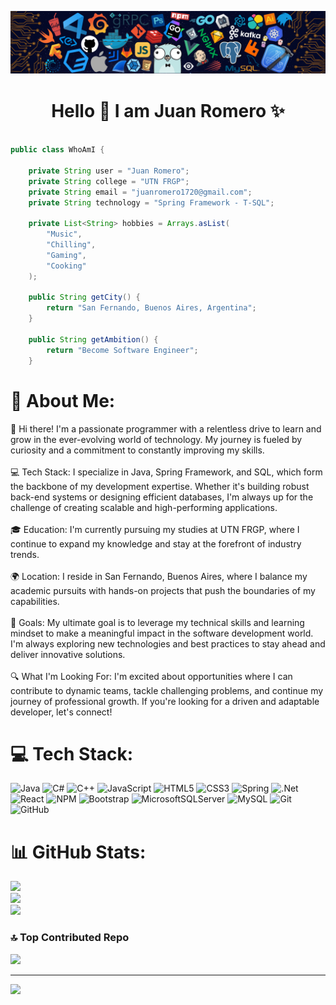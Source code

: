 ![Github Banner](https://github.com/Jaydeep-Yadav/Jaydeep-Yadav/blob/main/banner.png)

<h1 align="center">Hello 👋 I am Juan Romero</strong> ✨ </h1>

```java

public class WhoAmI {

    private String user = "Juan Romero";
    private String college = "UTN FRGP";
    private String email = "juanromero1720@gmail.com";
    private String technology = "Spring Framework - T-SQL";

    private List<String> hobbies = Arrays.asList(
        "Music",
        "Chilling",
        "Gaming",
        "Cooking"
    );

    public String getCity() {
        return "San Fernando, Buenos Aires, Argentina";
    }

    public String getAmbition() {
        return "Become Software Engineer";
    }

  ```
# 💫 About Me:
👋 Hi there! I'm a passionate programmer with a relentless drive to learn and grow in the ever-evolving world of technology. My journey is fueled by curiosity and a commitment to constantly improving my skills.<br><br>💻 Tech Stack: I specialize in Java, Spring Framework, and SQL, which form the backbone of my development expertise. Whether it's building robust back-end systems or designing efficient databases, I'm always up for the challenge of creating scalable and high-performing applications.<br><br>🎓 Education: I'm currently pursuing my studies at UTN FRGP, where I continue to expand my knowledge and stay at the forefront of industry trends.<br><br>🌍 Location: I reside in San Fernando, Buenos Aires, where I balance my academic pursuits with hands-on projects that push the boundaries of my capabilities.<br><br>🚀 Goals: My ultimate goal is to leverage my technical skills and learning mindset to make a meaningful impact in the software development world. I'm always exploring new technologies and best practices to stay ahead and deliver innovative solutions.<br><br>🔍 What I'm Looking For: I'm excited about opportunities where I can contribute to dynamic teams, tackle challenging problems, and continue my journey of professional growth. If you're looking for a driven and adaptable developer, let's connect!


# 💻 Tech Stack:
![Java](https://img.shields.io/badge/java-%23ED8B00.svg?style=for-the-badge&logo=openjdk&logoColor=white) ![C#](https://img.shields.io/badge/c%23-%23239120.svg?style=for-the-badge&logo=csharp&logoColor=white) ![C++](https://img.shields.io/badge/c++-%2300599C.svg?style=for-the-badge&logo=c%2B%2B&logoColor=white) ![JavaScript](https://img.shields.io/badge/javascript-%23323330.svg?style=for-the-badge&logo=javascript&logoColor=%23F7DF1E) ![HTML5](https://img.shields.io/badge/html5-%23E34F26.svg?style=for-the-badge&logo=html5&logoColor=white) ![CSS3](https://img.shields.io/badge/css3-%231572B6.svg?style=for-the-badge&logo=css3&logoColor=white) ![Spring](https://img.shields.io/badge/spring-%236DB33F.svg?style=for-the-badge&logo=spring&logoColor=white) ![.Net](https://img.shields.io/badge/.NET-5C2D91?style=for-the-badge&logo=.net&logoColor=white) ![React](https://img.shields.io/badge/react-%2320232a.svg?style=for-the-badge&logo=react&logoColor=%2361DAFB) ![NPM](https://img.shields.io/badge/NPM-%23CB3837.svg?style=for-the-badge&logo=npm&logoColor=white) ![Bootstrap](https://img.shields.io/badge/bootstrap-%238511FA.svg?style=for-the-badge&logo=bootstrap&logoColor=white) ![MicrosoftSQLServer](https://img.shields.io/badge/Microsoft%20SQL%20Server-CC2927?style=for-the-badge&logo=microsoft%20sql%20server&logoColor=white) ![MySQL](https://img.shields.io/badge/mysql-4479A1.svg?style=for-the-badge&logo=mysql&logoColor=white) ![Git](https://img.shields.io/badge/git-%23F05033.svg?style=for-the-badge&logo=git&logoColor=white) ![GitHub](https://img.shields.io/badge/github-%23121011.svg?style=for-the-badge&logo=github&logoColor=white)
# 📊 GitHub Stats:
![](https://github-readme-stats.vercel.app/api?username=romerojuandev&theme=blue-green&hide_border=false&include_all_commits=false&count_private=false)<br/>
![](https://github-readme-streak-stats.herokuapp.com/?user=romerojuandev&theme=blue-green&hide_border=false)<br/>
![](https://github-readme-stats.vercel.app/api/top-langs/?username=romerojuandev&theme=blue-green&hide_border=false&include_all_commits=false&count_private=false&layout=compact)

### 🔝 Top Contributed Repo
![](https://github-contributor-stats.vercel.app/api?username=romerojuandev&limit=5&theme=blue-green&combine_all_yearly_contributions=true)

---
[![](https://visitcount.itsvg.in/api?id=romerojuandev&icon=0&color=0)](https://visitcount.itsvg.in)

<!-- Proudly created with GPRM ( https://gprm.itsvg.in ) -->
